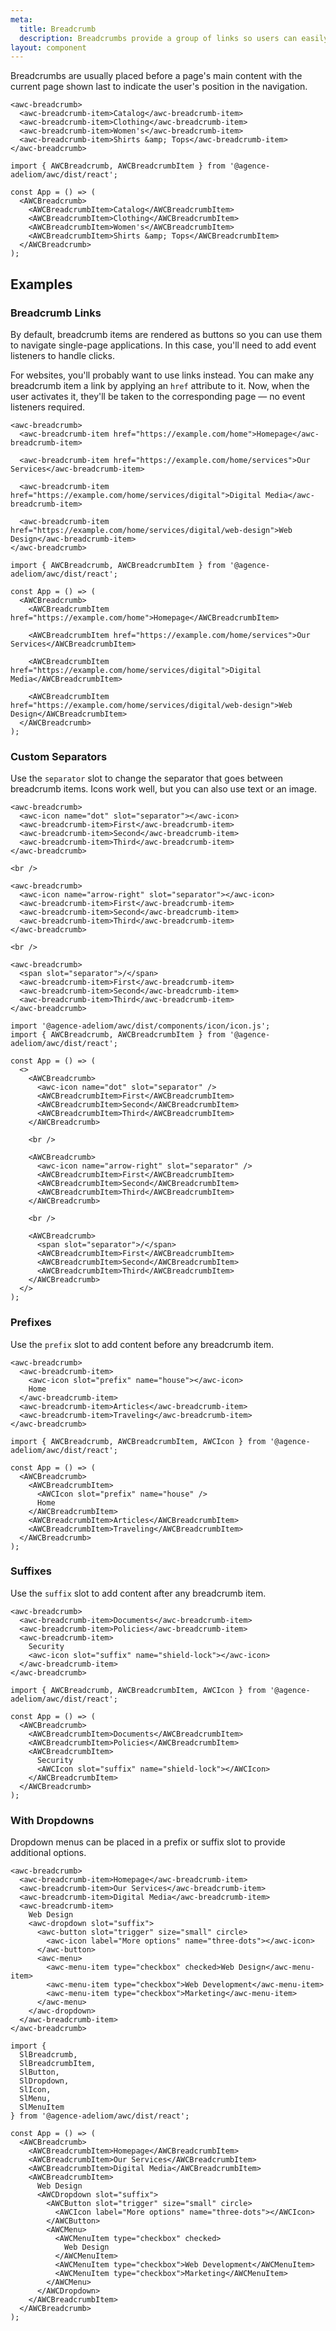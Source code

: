 ```yaml
---
meta:
  title: Breadcrumb
  description: Breadcrumbs provide a group of links so users can easily navigate a website's hierarchy.
layout: component
---
```


Breadcrumbs are usually placed before a page's main content with the current page shown last to indicate the user's position in the navigation.

```html:preview
<awc-breadcrumb>
  <awc-breadcrumb-item>Catalog</awc-breadcrumb-item>
  <awc-breadcrumb-item>Clothing</awc-breadcrumb-item>
  <awc-breadcrumb-item>Women's</awc-breadcrumb-item>
  <awc-breadcrumb-item>Shirts &amp; Tops</awc-breadcrumb-item>
</awc-breadcrumb>
```

```jsx:react
import { AWCBreadcrumb, AWCBreadcrumbItem } from '@agence-adeliom/awc/dist/react';

const App = () => (
  <AWCBreadcrumb>
    <AWCBreadcrumbItem>Catalog</AWCBreadcrumbItem>
    <AWCBreadcrumbItem>Clothing</AWCBreadcrumbItem>
    <AWCBreadcrumbItem>Women's</AWCBreadcrumbItem>
    <AWCBreadcrumbItem>Shirts &amp; Tops</AWCBreadcrumbItem>
  </AWCBreadcrumb>
);
```

## Examples

### Breadcrumb Links

By default, breadcrumb items are rendered as buttons so you can use them to navigate single-page applications. In this case, you'll need to add event listeners to handle clicks.

For websites, you'll probably want to use links instead. You can make any breadcrumb item a link by applying an `href` attribute to it. Now, when the user activates it, they'll be taken to the corresponding page — no event listeners required.

```html:preview
<awc-breadcrumb>
  <awc-breadcrumb-item href="https://example.com/home">Homepage</awc-breadcrumb-item>

  <awc-breadcrumb-item href="https://example.com/home/services">Our Services</awc-breadcrumb-item>

  <awc-breadcrumb-item href="https://example.com/home/services/digital">Digital Media</awc-breadcrumb-item>

  <awc-breadcrumb-item href="https://example.com/home/services/digital/web-design">Web Design</awc-breadcrumb-item>
</awc-breadcrumb>
```

```jsx:react
import { AWCBreadcrumb, AWCBreadcrumbItem } from '@agence-adeliom/awc/dist/react';

const App = () => (
  <AWCBreadcrumb>
    <AWCBreadcrumbItem href="https://example.com/home">Homepage</AWCBreadcrumbItem>

    <AWCBreadcrumbItem href="https://example.com/home/services">Our Services</AWCBreadcrumbItem>

    <AWCBreadcrumbItem href="https://example.com/home/services/digital">Digital Media</AWCBreadcrumbItem>

    <AWCBreadcrumbItem href="https://example.com/home/services/digital/web-design">Web Design</AWCBreadcrumbItem>
  </AWCBreadcrumb>
);
```

### Custom Separators

Use the `separator` slot to change the separator that goes between breadcrumb items. Icons work well, but you can also use text or an image.

```html:preview
<awc-breadcrumb>
  <awc-icon name="dot" slot="separator"></awc-icon>
  <awc-breadcrumb-item>First</awc-breadcrumb-item>
  <awc-breadcrumb-item>Second</awc-breadcrumb-item>
  <awc-breadcrumb-item>Third</awc-breadcrumb-item>
</awc-breadcrumb>

<br />

<awc-breadcrumb>
  <awc-icon name="arrow-right" slot="separator"></awc-icon>
  <awc-breadcrumb-item>First</awc-breadcrumb-item>
  <awc-breadcrumb-item>Second</awc-breadcrumb-item>
  <awc-breadcrumb-item>Third</awc-breadcrumb-item>
</awc-breadcrumb>

<br />

<awc-breadcrumb>
  <span slot="separator">/</span>
  <awc-breadcrumb-item>First</awc-breadcrumb-item>
  <awc-breadcrumb-item>Second</awc-breadcrumb-item>
  <awc-breadcrumb-item>Third</awc-breadcrumb-item>
</awc-breadcrumb>
```

```jsx:react
import '@agence-adeliom/awc/dist/components/icon/icon.js';
import { AWCBreadcrumb, AWCBreadcrumbItem } from '@agence-adeliom/awc/dist/react';

const App = () => (
  <>
    <AWCBreadcrumb>
      <awc-icon name="dot" slot="separator" />
      <AWCBreadcrumbItem>First</AWCBreadcrumbItem>
      <AWCBreadcrumbItem>Second</AWCBreadcrumbItem>
      <AWCBreadcrumbItem>Third</AWCBreadcrumbItem>
    </AWCBreadcrumb>

    <br />

    <AWCBreadcrumb>
      <awc-icon name="arrow-right" slot="separator" />
      <AWCBreadcrumbItem>First</AWCBreadcrumbItem>
      <AWCBreadcrumbItem>Second</AWCBreadcrumbItem>
      <AWCBreadcrumbItem>Third</AWCBreadcrumbItem>
    </AWCBreadcrumb>

    <br />

    <AWCBreadcrumb>
      <span slot="separator">/</span>
      <AWCBreadcrumbItem>First</AWCBreadcrumbItem>
      <AWCBreadcrumbItem>Second</AWCBreadcrumbItem>
      <AWCBreadcrumbItem>Third</AWCBreadcrumbItem>
    </AWCBreadcrumb>
  </>
);
```

### Prefixes

Use the `prefix` slot to add content before any breadcrumb item.

```html:preview
<awc-breadcrumb>
  <awc-breadcrumb-item>
    <awc-icon slot="prefix" name="house"></awc-icon>
    Home
  </awc-breadcrumb-item>
  <awc-breadcrumb-item>Articles</awc-breadcrumb-item>
  <awc-breadcrumb-item>Traveling</awc-breadcrumb-item>
</awc-breadcrumb>
```

```jsx:react
import { AWCBreadcrumb, AWCBreadcrumbItem, AWCIcon } from '@agence-adeliom/awc/dist/react';

const App = () => (
  <AWCBreadcrumb>
    <AWCBreadcrumbItem>
      <AWCIcon slot="prefix" name="house" />
      Home
    </AWCBreadcrumbItem>
    <AWCBreadcrumbItem>Articles</AWCBreadcrumbItem>
    <AWCBreadcrumbItem>Traveling</AWCBreadcrumbItem>
  </AWCBreadcrumb>
);
```

### Suffixes

Use the `suffix` slot to add content after any breadcrumb item.

```html:preview
<awc-breadcrumb>
  <awc-breadcrumb-item>Documents</awc-breadcrumb-item>
  <awc-breadcrumb-item>Policies</awc-breadcrumb-item>
  <awc-breadcrumb-item>
    Security
    <awc-icon slot="suffix" name="shield-lock"></awc-icon>
  </awc-breadcrumb-item>
</awc-breadcrumb>
```

```jsx:react
import { AWCBreadcrumb, AWCBreadcrumbItem, AWCIcon } from '@agence-adeliom/awc/dist/react';

const App = () => (
  <AWCBreadcrumb>
    <AWCBreadcrumbItem>Documents</AWCBreadcrumbItem>
    <AWCBreadcrumbItem>Policies</AWCBreadcrumbItem>
    <AWCBreadcrumbItem>
      Security
      <AWCIcon slot="suffix" name="shield-lock"></AWCIcon>
    </AWCBreadcrumbItem>
  </AWCBreadcrumb>
);
```

### With Dropdowns

Dropdown menus can be placed in a prefix or suffix slot to provide additional options.

```html:preview
<awc-breadcrumb>
  <awc-breadcrumb-item>Homepage</awc-breadcrumb-item>
  <awc-breadcrumb-item>Our Services</awc-breadcrumb-item>
  <awc-breadcrumb-item>Digital Media</awc-breadcrumb-item>
  <awc-breadcrumb-item>
    Web Design
    <awc-dropdown slot="suffix">
      <awc-button slot="trigger" size="small" circle>
        <awc-icon label="More options" name="three-dots"></awc-icon>
      </awc-button>
      <awc-menu>
        <awc-menu-item type="checkbox" checked>Web Design</awc-menu-item>
        <awc-menu-item type="checkbox">Web Development</awc-menu-item>
        <awc-menu-item type="checkbox">Marketing</awc-menu-item>
      </awc-menu>
    </awc-dropdown>
  </awc-breadcrumb-item>
</awc-breadcrumb>
```

```jsx:react
import {
  SlBreadcrumb,
  SlBreadcrumbItem,
  SlButton,
  SlDropdown,
  SlIcon,
  SlMenu,
  SlMenuItem
} from '@agence-adeliom/awc/dist/react';

const App = () => (
  <AWCBreadcrumb>
    <AWCBreadcrumbItem>Homepage</AWCBreadcrumbItem>
    <AWCBreadcrumbItem>Our Services</AWCBreadcrumbItem>
    <AWCBreadcrumbItem>Digital Media</AWCBreadcrumbItem>
    <AWCBreadcrumbItem>
      Web Design
      <AWCDropdown slot="suffix">
        <AWCButton slot="trigger" size="small" circle>
          <AWCIcon label="More options" name="three-dots"></AWCIcon>
        </AWCButton>
        <AWCMenu>
          <AWCMenuItem type="checkbox" checked>
            Web Design
          </AWCMenuItem>
          <AWCMenuItem type="checkbox">Web Development</AWCMenuItem>
          <AWCMenuItem type="checkbox">Marketing</AWCMenuItem>
        </AWCMenu>
      </AWCDropdown>
    </AWCBreadcrumbItem>
  </AWCBreadcrumb>
);
```
